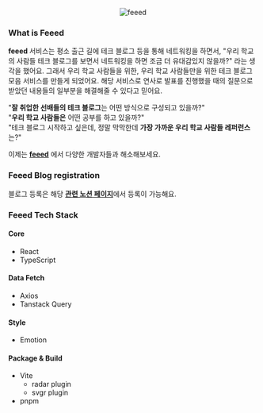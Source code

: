 <div align="center">
  
  ![feeed](https://github.com/klmhyeonwoo/feeed/assets/19422885/44b129c8-9b42-4148-bdd0-be11c4f4dd64)

</div>

### What is Feeed
<strong> feeed </strong> 서비스는 평소 출근 길에 테크 블로그 등을 통해 네트워킹을 하면서, "우리 학교의 사람들 테크 블로그를 보면서 네트워킹을 하면 조금 더 유대감있지 않을까?" 라는 생각을 했어요.
그래서 우리 학교 사람들을 위한, 우리 학교 사람들만을 위한 테크 블로그 모음 서비스를 만들게 되었어요. 해당 서비스로 연사로 발표를 진행했을 때의 질문으로 받았던 내용들의 일부분을 해결해줄 수 있다고 믿어요.

"<strong>잘 취업한 선배들의 테크 블로그</strong>는 어떤 방식으로 구성되고 있을까?" <br/>
"<strong>우리 학교 사람들은</strong> 어떤 공부를 하고 있을까?" <br/>
"테크 블로그 시작하고 싶은데, 정말 막막한데 <strong>가장 가까운 우리 학교 사람들 레퍼런스</strong>는?" <br/>

이제는 <a href="https://www.feeed.kr"><strong>feeed</strong></a> 에서 다양한 개발자들과 해소해보세요.


### Feeed Blog registration
블로그 등록은 해당 <a href="https://ripe-launch-04b.notion.site/feeed-0232a8f9d9724a4ea9bc244c1eeba78b"><strong>관련 노션 페이지</strong></a>에서 등록이 가능해요.


### Feeed Tech Stack
#### Core
- React
- TypeScript

#### Data Fetch
- Axios
- Tanstack Query

#### Style
- Emotion

#### Package & Build
- Vite
  - radar plugin
  - svgr plugin
- pnpm
